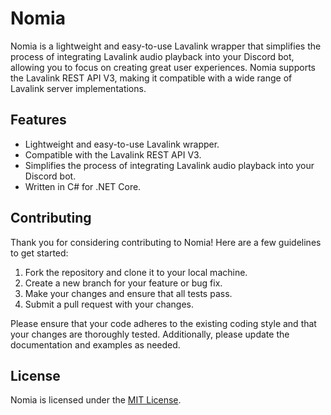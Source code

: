 # Nomia

Nomia is a lightweight and easy-to-use Lavalink wrapper that simplifies the process of integrating Lavalink audio playback into your Discord bot, allowing you to focus on creating great user experiences. Nomia supports the Lavalink REST API V3, making it compatible with a wide range of Lavalink server implementations.

## Features

- Lightweight and easy-to-use Lavalink wrapper.
- Compatible with the Lavalink REST API V3.
- Simplifies the process of integrating Lavalink audio playback into your Discord bot.
- Written in C# for .NET Core.

## Contributing

Thank you for considering contributing to Nomia! Here are a few guidelines to get started:

1. Fork the repository and clone it to your local machine.
2. Create a new branch for your feature or bug fix.
3. Make your changes and ensure that all tests pass.
4. Submit a pull request with your changes.

Please ensure that your code adheres to the existing coding style and that your changes are thoroughly tested. Additionally, please update the documentation and examples as needed.

## License

Nomia is licensed under the [MIT License](https://github.com/example/nomia/blob/main/LICENSE).
